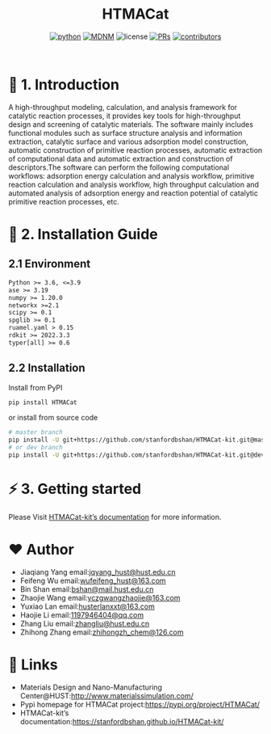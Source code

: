 <div align="center">

# HTMACat

[![python](https://img.shields.io/badge/Python-3.6--3.9-brightgreen)](https://www.python.org/)
[![MDNM](https://img.shields.io/badge/MDNM-%40HUST-orange)](http://www.materialssimulation.com/)
![license](https://img.shields.io/badge/license-GPLv3-brightgreen)
[![PRs](https://img.shields.io/badge/PRs-welcome-brightgreen.svg)](https://github.com/stanfordbshan/HTMACat-kit/pulls)
[![contributors](https://img.shields.io/badge/contributors-6-brightgreen)](https://github.com/stanfordbshan/HTMACat-kit/graphs/contributors)

</div>

<br>

# 📌 1. Introduction

A high-throughput modeling, calculation, and analysis framework for catalytic reaction processes, it provides key tools
for high-throughput design and screening of catalytic materials. The software mainly includes functional modules such as
surface structure analysis and information extraction, catalytic surface and various adsorption model construction,
automatic construction of primitive reaction processes, automatic extraction of computational data and automatic
extraction and construction of descriptors.The software can perform the following computational workflows: adsorption
energy calculation and analysis workflow, primitive reaction calculation and analysis workflow, high throughput
calculation and automated analysis of adsorption energy and reaction potential of catalytic primitive reaction
processes, etc.

# 🚀 2. Installation Guide

## 2.1 Environment

```requirements.txt
Python >= 3.6, <=3.9
ase >= 3.19
numpy >= 1.20.0
networkx >=2.1
scipy >= 0.1
spglib >= 0.1
ruamel.yaml > 0.15
rdkit >= 2022.3.3
typer[all] >= 0.6
```

## 2.2  Installation

Install from PyPI

```bash
pip install HTMACat
```

or install from source code

```bash
# master branch
pip install -U git+https://github.com/stanfordbshan/HTMACat-kit.git@master
# or dev branch
pip install -U git+https://github.com/stanfordbshan/HTMACat-kit.git@dev
```

# ⚡ 3. Getting started

Please Visit [HTMACat-kit’s documentation](https://stanfordbshan.github.io/HTMACat-kit/) for more information.

# ❤️ Author

- Jiaqiang Yang email:[jqyang_hust@hust.edu.cn](mailto:jqyang_hust@hust.edu.cn)
- Feifeng Wu email:[wufeifeng_hust@163.com](wufeifeng_hust@163.com)
- Bin Shan email:[bshan@mail.hust.edu.cn](bshan@mail.hust.edu.cn)
- Zhaojie Wang email:[yczgwangzhaojie@163.com](yczgwangzhaojie@163.com)
- Yuxiao Lan email:[husterlanxxt@163.com](husterlanxxt@163.com)
- Haojie Li email:[1197946404@qq.com](1197946404@qq.com)
- Zhang Liu email:[zhangliu@hust.edu.cn](zhangliu@hust.edu.cn)
- Zhihong Zhang email:[zhihongzh_chem@126.com](zhihongzh_chem@126.com)

# 🐤 Links

- Materials Design and Nano-Manufacturing Center@HUST:http://www.materialssimulation.com/
- Pypi homepage for HTMACat project:https://pypi.org/project/HTMACat/
- HTMACat-kit’s documentation:https://stanfordbshan.github.io/HTMACat-kit/
